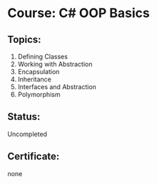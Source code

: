 # Course: C# OOP Basics

## Topics:
01. Defining Classes
02. Working with Abstraction
03. Encapsulation
04. Inheritance
05. Interfaces and Abstraction
06. Polymorphism

## Status:
Uncompleted

## Certificate:
none
